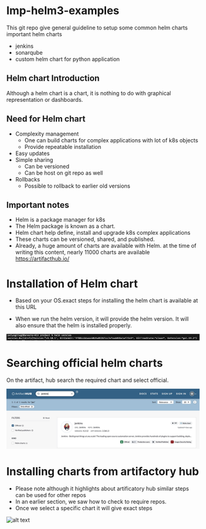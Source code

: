 # Imp-helm3-examples
This git repo give general guideline to setup some common helm charts
important helm charts
- jenkins
- sonarqube
- custom helm chart for python application

## Helm chart Introduction

Although a helm chart is a chart, it is nothing to do with graphical representation or dashboards.

## Need for Helm chart

- Complexity management
  - One can build charts for complex applications with lot of k8s objects 
  - Provide repeatable installation
- Easy updates
- Simple sharing 
  - Can be versioned 
  - Can be host on git repo as well
- Rollbacks
  - Possible to rollback to earlier old versions

## Important notes
- Helm is a package manager for k8s
- The Helm package is known as a chart.
- Helm chart help define, install and upgrade k8s complex applications
- These charts can be versioned, shared, and published.
- Already, a huge amount of charts are available with Helm. at the time of writing this content, nearly 11000 charts are available https://artifacthub.io/

# Installation of Helm chart
- Based on your OS.exact steps for installing the helm chart is available at this URL

- When we run the helm version, it will provide the helm version. It will also ensure that the helm is installed properly.
  
![alt text](https://github.com/Yogita-Pol/imp-helm3-examples/blob/main/Images/helm_version.jpeg)

# Searching official helm charts
On the artifact, hub search the required chart and select official.

![alt text](https://github.com/Yogita-Pol/imp-helm3-examples/blob/main/Images/artifactio_jenkins_official_image.jpeg)

# Installing charts from artifactory hub
- Please note although it highlights about artificatory hub similar steps can be used for other repos
- In an earlier section, we saw how to check to require repos.
- Once we select a specific chart it will give exact steps


![alt text](ttps://github.com/Yogita-Pol/imp-helm3-examples/blob/main/Images/helm_pull.jpeg)


